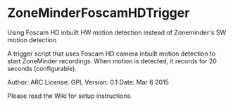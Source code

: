# ZoneMinderFoscamHDTrigger
Using Foscam HD inbuilt HW motion detection instead of Zoneminder's SW motion detection

 A trigger script that uses Foscam HD camera inbuilt motion detection
to start ZoneMinder recordings. When motion is detected, it records for 20 seconds
(configurable).

Author: ARC
License: GPL
Version: 0.1
Date: Mar 6 2015

Please read the Wiki for setup instructions.


